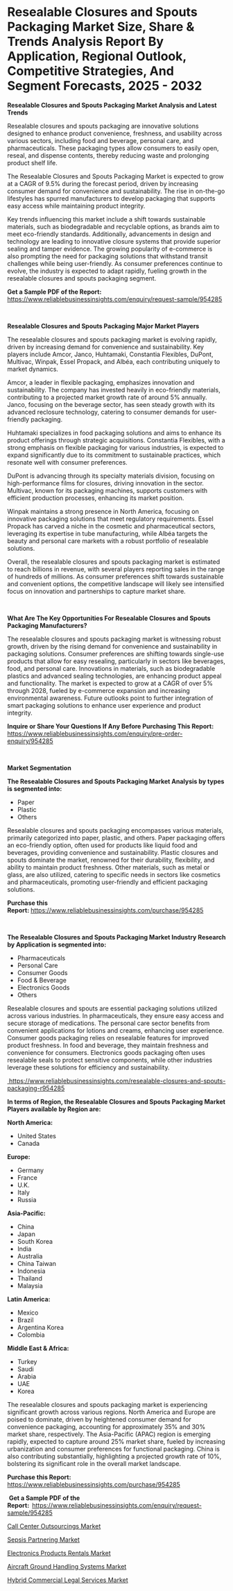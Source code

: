 <p><h1>Resealable Closures and Spouts Packaging Market Size, Share & Trends Analysis Report By Application, Regional Outlook, Competitive Strategies, And Segment Forecasts, 2025 - 2032</h1></p><p><strong>Resealable Closures and Spouts Packaging Market Analysis and Latest Trends</strong></p>
<p><p>Resealable closures and spouts packaging are innovative solutions designed to enhance product convenience, freshness, and usability across various sectors, including food and beverage, personal care, and pharmaceuticals. These packaging types allow consumers to easily open, reseal, and dispense contents, thereby reducing waste and prolonging product shelf life. </p><p>The Resealable Closures and Spouts Packaging Market is expected to grow at a CAGR of 9.5% during the forecast period, driven by increasing consumer demand for convenience and sustainability. The rise in on-the-go lifestyles has spurred manufacturers to develop packaging that supports easy access while maintaining product integrity. </p><p>Key trends influencing this market include a shift towards sustainable materials, such as biodegradable and recyclable options, as brands aim to meet eco-friendly standards. Additionally, advancements in design and technology are leading to innovative closure systems that provide superior sealing and tamper evidence. The growing popularity of e-commerce is also prompting the need for packaging solutions that withstand transit challenges while being user-friendly. As consumer preferences continue to evolve, the industry is expected to adapt rapidly, fueling growth in the resealable closures and spouts packaging segment.</p></p>
<p><strong>Get a Sample PDF of the Report:&nbsp;</strong> <a href="https://www.reliablebusinessinsights.com/enquiry/request-sample/954285?utm_campaign=1837&utm_medium=2&utm_source=Github&utm_content=ia&utm_term=07032025&utm_id=resealable-closures-and-spouts-packaging">https://www.reliablebusinessinsights.com/enquiry/request-sample/954285</a></p>
<p>&nbsp;</p>
<p><strong>Resealable Closures and Spouts Packaging Major Market Players</strong></p>
<p><p>The resealable closures and spouts packaging market is evolving rapidly, driven by increasing demand for convenience and sustainability. Key players include Amcor, Janco, Huhtamaki, Constantia Flexibles, DuPont, Multivac, Winpak, Essel Propack, and Albéa, each contributing uniquely to market dynamics.</p><p>Amcor, a leader in flexible packaging, emphasizes innovation and sustainability. The company has invested heavily in eco-friendly materials, contributing to a projected market growth rate of around 5% annually. Janco, focusing on the beverage sector, has seen steady growth with its advanced reclosure technology, catering to consumer demands for user-friendly packaging.</p><p>Huhtamaki specializes in food packaging solutions and aims to enhance its product offerings through strategic acquisitions. Constantia Flexibles, with a strong emphasis on flexible packaging for various industries, is expected to expand significantly due to its commitment to sustainable practices, which resonate well with consumer preferences.</p><p>DuPont is advancing through its specialty materials division, focusing on high-performance films for closures, driving innovation in the sector. Multivac, known for its packaging machines, supports customers with efficient production processes, enhancing its market position.</p><p>Winpak maintains a strong presence in North America, focusing on innovative packaging solutions that meet regulatory requirements. Essel Propack has carved a niche in the cosmetic and pharmaceutical sectors, leveraging its expertise in tube manufacturing, while Albéa targets the beauty and personal care markets with a robust portfolio of resealable solutions.</p><p>Overall, the resealable closures and spouts packaging market is estimated to reach billions in revenue, with several players reporting sales in the range of hundreds of millions. As consumer preferences shift towards sustainable and convenient options, the competitive landscape will likely see intensified focus on innovation and partnerships to capture market share.</p></p>
<p>&nbsp;</p>
<p><strong>What Are The Key Opportunities For Resealable Closures and Spouts Packaging Manufacturers?</strong></p>
<p><p>The resealable closures and spouts packaging market is witnessing robust growth, driven by the rising demand for convenience and sustainability in packaging solutions. Consumer preferences are shifting towards single-use products that allow for easy resealing, particularly in sectors like beverages, food, and personal care. Innovations in materials, such as biodegradable plastics and advanced sealing technologies, are enhancing product appeal and functionality. The market is expected to grow at a CAGR of over 5% through 2028, fueled by e-commerce expansion and increasing environmental awareness. Future outlooks point to further integration of smart packaging solutions to enhance user experience and product integrity.</p></p>
<p><strong>Inquire or Share Your Questions If Any Before Purchasing This Report:</strong> <a href="https://www.reliablebusinessinsights.com/enquiry/pre-order-enquiry/954285?utm_campaign=1837&utm_medium=2&utm_source=Github&utm_content=ia&utm_term=07032025&utm_id=resealable-closures-and-spouts-packaging">https://www.reliablebusinessinsights.com/enquiry/pre-order-enquiry/954285</a></p>
<p>&nbsp;</p>
<p><strong>Market Segmentation</strong></p>
<p><strong>The Resealable Closures and Spouts Packaging Market Analysis by types is segmented into:</strong></p>
<p><ul><li>Paper</li><li>Plastic</li><li>Others</li></ul></p>
<p><p>Resealable closures and spouts packaging encompasses various materials, primarily categorized into paper, plastic, and others. Paper packaging offers an eco-friendly option, often used for products like liquid food and beverages, providing convenience and sustainability. Plastic closures and spouts dominate the market, renowned for their durability, flexibility, and ability to maintain product freshness. Other materials, such as metal or glass, are also utilized, catering to specific needs in sectors like cosmetics and pharmaceuticals, promoting user-friendly and efficient packaging solutions.</p></p>
<p><strong>Purchase this Report:&nbsp;</strong><a href="https://www.reliablebusinessinsights.com/purchase/954285?utm_campaign=1837&utm_medium=2&utm_source=Github&utm_content=ia&utm_term=07032025&utm_id=resealable-closures-and-spouts-packaging">https://www.reliablebusinessinsights.com/purchase/954285</a></p>
<p>&nbsp;</p>
<p><strong>The Resealable Closures and Spouts Packaging Market Industry Research by Application is segmented into:</strong></p>
<p><ul><li>Pharmaceuticals</li><li>Personal Care</li><li>Consumer Goods</li><li>Food & Beverage</li><li>Electronics Goods</li><li>Others</li></ul></p>
<p><p>Resealable closures and spouts are essential packaging solutions utilized across various industries. In pharmaceuticals, they ensure easy access and secure storage of medications. The personal care sector benefits from convenient applications for lotions and creams, enhancing user experience. Consumer goods packaging relies on resealable features for improved product freshness. In food and beverage, they maintain freshness and convenience for consumers. Electronics goods packaging often uses resealable seals to protect sensitive components, while other industries leverage these solutions for efficiency and sustainability.</p></p>
<p><a href="https://www.reliablebusinessinsights.com/resealable-closures-and-spouts-packaging-r954285?utm_campaign=1837&utm_medium=2&utm_source=Github&utm_content=ia&utm_term=07032025&utm_id=resealable-closures-and-spouts-packaging">&nbsp;https://www.reliablebusinessinsights.com/resealable-closures-and-spouts-packaging-r954285</a></p>
<p><strong>In terms of Region, the Resealable Closures and Spouts Packaging Market Players available by Region are:</strong></p>
<p>
    <p> <strong> North America: </strong>
        <ul>
            <li>United States</li>
            <li>Canada</li>
        </ul>
        </p> 
    <p> <strong> Europe: </strong>
        <ul>
            <li>Germany</li>
            <li>France</li>
            <li>U.K.</li>
            <li>Italy</li>
            <li>Russia</li>
        </ul>
        </p> 
    <p> <strong> Asia-Pacific: </strong>
        <ul>
            <li>China</li>
            <li>Japan</li>
            <li>South Korea</li>
            <li>India</li>
            <li>Australia</li>
            <li>China Taiwan</li>
            <li>Indonesia</li>
            <li>Thailand</li>
            <li>Malaysia</li>
        </ul>
        </p> 
    <p> <strong> Latin America: </strong>
        <ul>
            <li>Mexico</li>
            <li>Brazil</li>
            <li>Argentina Korea</li>
            <li>Colombia</li>
        </ul>
        </p> 
    <p> <strong> Middle East & Africa: </strong>
        <ul>
            <li>Turkey</li>
            <li>Saudi</li>
            <li>Arabia</li>
            <li>UAE</li>
            <li>Korea</li>
        </ul>
    </p>
    </p>
<p><p>The resealable closures and spouts packaging market is experiencing significant growth across various regions. North America and Europe are poised to dominate, driven by heightened consumer demand for convenience packaging, accounting for approximately 35% and 30% market share, respectively. The Asia-Pacific (APAC) region is emerging rapidly, expected to capture around 25% market share, fueled by increasing urbanization and consumer preferences for functional packaging. China is also contributing substantially, highlighting a projected growth rate of 10%, bolstering its significant role in the overall market landscape.</p></p>
<p><strong>Purchase this Report: </strong><a href="https://www.reliablebusinessinsights.com/purchase/954285?utm_campaign=1837&utm_medium=2&utm_source=Github&utm_content=ia&utm_term=07032025&utm_id=resealable-closures-and-spouts-packaging">https://www.reliablebusinessinsights.com/purchase/954285</a></p>
<p>&nbsp;<strong>Get a Sample PDF of the Report:&nbsp;&nbsp;</strong><a href="https://www.reliablebusinessinsights.com/enquiry/request-sample/954285?utm_campaign=1837&utm_medium=2&utm_source=Github&utm_content=ia&utm_term=07032025&utm_id=resealable-closures-and-spouts-packaging">https://www.reliablebusinessinsights.com/enquiry/request-sample/954285</a></p>
<p><strong></strong></p>
<p><p><a href="https://github.com/laingragle95/Market-Research-Report-List-1/blob/main/call-center-outsourcings-market.md?utm_campaign=1837&utm_medium=2&utm_source=Github&utm_content=ia&utm_term=07032025&utm_id=resealable-closures-and-spouts-packaging">Call Center Outsourcings Market</a></p><p><a href="https://github.com/uripeachrii/Market-Research-Report-List-1/blob/main/sepsis-partnering-market.md?utm_campaign=1837&utm_medium=2&utm_source=Github&utm_content=ia&utm_term=07032025&utm_id=resealable-closures-and-spouts-packaging">Sepsis Partnering Market</a></p><p><a href="https://github.com/taveyasenay/Market-Research-Report-List-1/blob/main/electronics-products-rentals-market.md?utm_campaign=1837&utm_medium=2&utm_source=Github&utm_content=ia&utm_term=07032025&utm_id=resealable-closures-and-spouts-packaging">Electronics Products Rentals Market</a></p><p><a href="https://github.com/janotjuljo/Market-Research-Report-List-1/blob/main/aircraft-ground-handling-systems-market.md?utm_campaign=1837&utm_medium=2&utm_source=Github&utm_content=ia&utm_term=07032025&utm_id=resealable-closures-and-spouts-packaging">Aircraft Ground Handling Systems Market</a></p><p><a href="https://github.com/buenayankobl/Market-Research-Report-List-1/blob/main/hybrid-commercial-legal-services-market.md?utm_campaign=1837&utm_medium=2&utm_source=Github&utm_content=ia&utm_term=07032025&utm_id=resealable-closures-and-spouts-packaging">Hybrid Commercial Legal Services Market</a></p></p>